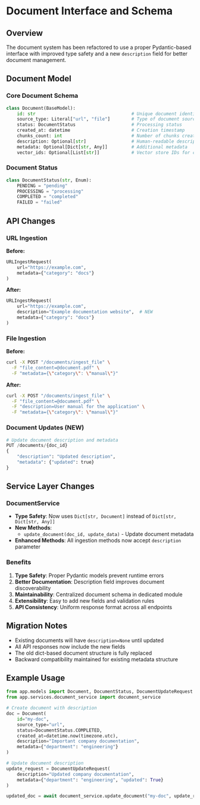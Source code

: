 # Document Interface and Schema

## Overview

The document system has been refactored to use a proper Pydantic-based interface with improved type safety and a new `description` field for better document management.

## Document Model

### Core Document Schema

```python
class Document(BaseModel):
    id: str                                    # Unique document identifier
    source_type: Literal["url", "file"]        # Type of document source
    status: DocumentStatus                     # Processing status
    created_at: datetime                       # Creation timestamp
    chunks_count: int                          # Number of chunks created
    description: Optional[str]                 # Human-readable description (NEW)
    metadata: Optional[Dict[str, Any]]         # Additional metadata
    vector_ids: Optional[List[str]]            # Vector store IDs for chunks
```

### Document Status

```python
class DocumentStatus(str, Enum):
    PENDING = "pending"
    PROCESSING = "processing"
    COMPLETED = "completed"
    FAILED = "failed"
```

## API Changes

### URL Ingestion

**Before:**

```python
URLIngestRequest(
    url="https://example.com",
    metadata={"category": "docs"}
)
```

**After:**

```python
URLIngestRequest(
    url="https://example.com",
    description="Example documentation website",  # NEW
    metadata={"category": "docs"}
)
```

### File Ingestion

**Before:**

```bash
curl -X POST "/documents/ingest_file" \
  -F "file_content=@document.pdf" \
  -F "metadata={\"category\": \"manual\"}"
```

**After:**

```bash
curl -X POST "/documents/ingest_file" \
  -F "file_content=@document.pdf" \
  -F "description=User manual for the application" \
  -F "metadata={\"category\": \"manual\"}"
```

### Document Updates (NEW)

```python
# Update document description and metadata
PUT /documents/{doc_id}
{
    "description": "Updated description",
    "metadata": {"updated": true}
}
```

## Service Layer Changes

### DocumentService

- **Type Safety**: Now uses `Dict[str, Document]` instead of `Dict[str, Dict[str, Any]]`
- **New Methods**:
  - `update_document(doc_id, update_data)` - Update document metadata
- **Enhanced Methods**: All ingestion methods now accept `description` parameter

### Benefits

1. **Type Safety**: Proper Pydantic models prevent runtime errors
2. **Better Documentation**: Description field improves document discoverability
3. **Maintainability**: Centralized document schema in dedicated module
4. **Extensibility**: Easy to add new fields and validation rules
5. **API Consistency**: Uniform response format across all endpoints

## Migration Notes

- Existing documents will have `description=None` until updated
- All API responses now include the new fields
- The old dict-based document structure is fully replaced
- Backward compatibility maintained for existing metadata structure

## Example Usage

```python
from app.models import Document, DocumentStatus, DocumentUpdateRequest
from app.services.document_service import document_service

# Create document with description
doc = Document(
    id="my-doc",
    source_type="url",
    status=DocumentStatus.COMPLETED,
    created_at=datetime.now(timezone.utc),
    description="Important company documentation",
    metadata={"department": "engineering"}
)

# Update document description
update_request = DocumentUpdateRequest(
    description="Updated company documentation",
    metadata={"department": "engineering", "updated": True}
)

updated_doc = await document_service.update_document("my-doc", update_request)
```
